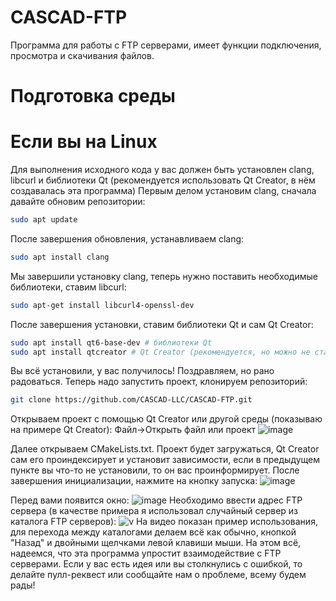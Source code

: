 # CASCAD-FTP
Программа для работы с FTP серверами, имеет функции подключения, просмотра и скачивания файлов.
# Подготовка среды

# Если вы на Linux
Для выполнения исходного кода у вас должен быть установлен clang, libcurl и библиотеки Qt (рекомендуется использовать Qt Creator, в нём создавалась эта программа)
Первым делом установим clang, сначала давайте обновим репозитории:
```bash
sudo apt update
```
После завершения обновления, устанавливаем clang:
```bash
sudo apt install clang
```
Мы завершили установку clang, теперь нужно поставить необходимые библиотеки, ставим libcurl:
```bash
sudo apt-get install libcurl4-openssl-dev
```
После завершения установки, ставим библиотеки Qt и сам Qt Creator:
```bash
sudo apt install qt6-base-dev # библиотеки Qt
sudo apt install qtcreator # Qt Creator (рекомендуется, но можно не ставить)
```
Вы всё установили, у вас получилось! Поздравляем, но рано радоваться. Теперь надо запустить проект, клонируем репозиторий:
```bash
git clone https://github.com/CASCAD-LLC/CASCAD-FTP.git
```
Открываем проект с помощью Qt Creator или другой среды (показываю на примере Qt Creator):
Файл->Открыть файл или проект
![image](https://github.com/user-attachments/assets/7f14b4da-cc52-4cd6-95da-18e5b464455d)

Далее открываем CMakeLists.txt. Проект будет загружаться, Qt Creator сам его проиндексирует и установит зависимости, если в предыдущем пункте вы что-то не установили, то он вас проинформирует.
После завершения инициализации, нажмите на кнопку запуска: ![image](https://github.com/user-attachments/assets/c6afab17-25b7-45e3-8fce-68a0f3aa8b22)

Перед вами появится окно: 
![image](https://github.com/user-attachments/assets/d11a03b1-cf3d-473c-a63f-5b5e7c1dbcb9)
Необходимо ввести адрес FTP сервера (в качестве примера я использовал случайный сервер из каталога FTP серверов):
![v](https://github.com/user-attachments/assets/47a385be-21e2-4e68-bc8b-8ae6ab55d520)
На видео показан пример использования, для перехода между каталогами делаем всё как обычно, кнопкой "Назад" и двойными щелчками левой клавиши мыши.
На этом всё, надеемся, что эта программа упростит взаимодействие с FTP серверами. Если у вас есть идея или вы столкнулись с ошибкой, то делайте пулл-реквест или сообщайте нам о проблеме, всему будем рады!








